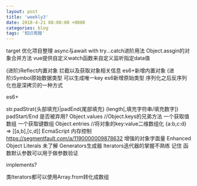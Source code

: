 ```yaml
---
layout: post
title: 'weekly3'
date: 2018-4-21 08:00:00 +0800
categories: blog
tags: '知识周报'
---
```


target 优化项目整理 async与await with try...catch进阶用法 Object.assgin的对象合并方法 vue提供自定义watch函数来自定义监听指定data值

(进阶)Reflect内置对象 拦截以及获取对象相关信息 es6+新增内置对象
(进阶)Symbol原始数据类型 可以生成唯一key es6新增原始类型
序列化之后反序列化也是深拷贝的一种方式

es6+

str.padStrat{头部填充}|padEnd{尾部填充} (length[,填充字符串/填充数字]) padStart/End 是否被弃用?
Object.values //Object.keys的兄弟方法 一个获取值数组 一个获取键数组
Object.entries //将对象的key:value二维数组化 {a:b,c:d} => [[a,b],[c,d]]
EcmaScript 内存控制 https://segmentfault.com/a/1190000009878632
增强的对象字面量 Enhanced Object Literals 未了解
Generators生成器 Iterators迭代器的掌握不熟练
记住 函数默认参数可以用于做参数验证

implements?

类Iterators都可以使用Array.from转化成数组